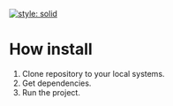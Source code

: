[![style: solid](https://img.shields.io/badge/style-solid-orange)](https://pub.dev/packages/solid_lints)


# How install
1. Clone repository to your local systems.
2. Get dependencies.
3. Run the project.
